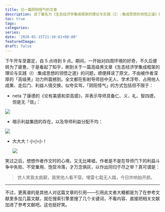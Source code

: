 ```yaml
---
title: 记一篇阴阳怪气的文章
description: 读了篇名为《生态经济学集成框架的理论与实践（I）:集成思想的领悟之道》的文章，康德看了都会沉默。
toc: true
tags: 
categories:
series:
date: '2020-01-15T21:10:01+08:00'
featuredImage:
draft: false
---
```


下午开车至嘉定，自 5 点待到 9 点。期间，一开始对四周环境的好奇，不久后便转为了疲惫，于是看起了知乎，刷到关于一篇高级黑文章《生态经济学集成框架的理论与实践（I）:集成思想的领悟之道》的问题，顺便拜读了原文，不由被作者深厚的「高级黑」功力所震撼到。全文都在影射导师目中无人、学术浮夸、占用他人成果、走后门、利益人情交换，似夸实骂，「阴阳怪气」的方式包括但不限于：

- neta 了康德的《论有美感和崇高感》，并表示导师具备仁、义、礼、智四德，但是无「信」：

![](https://s2.loli.net/2022/10/09/CIVykzRL6XY39Qe.png)

- 暗示利益集团的存在，以及导师利益分配不均：

![](https://s2.loli.net/2022/10/09/ApufTQzkYmlWMHt.png)

- 大大大！小小小！

    ![](https://s2.loli.net/2022/10/09/6ZjmyoOa81LgNfu.png)

笑过之后，想想作者作文时的心境，又无比唏嘘。作者是不是在导师门下的利益斗争中失败、不受重用、饱受冷落，才万念俱灰，以作出同归于尽之举？真可谓是：

> 世人笑我太疯颠，我笑他人看不穿。埋雷七载无人踏，今日炸响始开颜。

---

不过，更离谱的是其他人对这篇文章的引用——引用此文者大概都是为了在参考文献里多加几篇文献，就在搜索引擎里搜了几个关键词，不看内容、直接把相关文献加进了参考文献吧。这也挺好笑。



